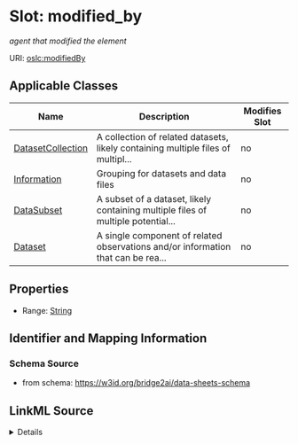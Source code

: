 

# Slot: modified_by


_agent that modified the element_



URI: [oslc:modifiedBy](oslc:modifiedBy)



<!-- no inheritance hierarchy -->





## Applicable Classes

| Name | Description | Modifies Slot |
| --- | --- | --- |
| [DatasetCollection](DatasetCollection.md) | A collection of related datasets, likely containing multiple files of multipl... |  no  |
| [Information](Information.md) | Grouping for datasets and data files |  no  |
| [DataSubset](DataSubset.md) | A subset of a dataset, likely containing multiple files of multiple potential... |  no  |
| [Dataset](Dataset.md) | A single component of related observations and/or information that can be rea... |  no  |







## Properties

* Range: [String](String.md)





## Identifier and Mapping Information







### Schema Source


* from schema: https://w3id.org/bridge2ai/data-sheets-schema




## LinkML Source

<details>
```yaml
name: modified_by
description: agent that modified the element
from_schema: https://w3id.org/bridge2ai/data-sheets-schema
rank: 1000
slot_uri: oslc:modifiedBy
alias: modified_by
domain_of:
- Information
range: string

```
</details>